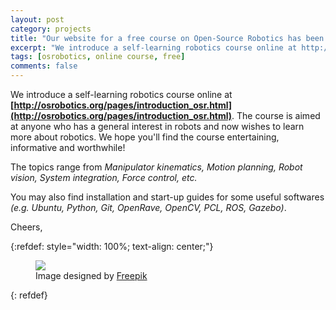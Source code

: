 ```yaml
---
layout: post
category: projects
title: "Our website for a free course on Open-Source Robotics has been deployed"
excerpt: "We introduce a self-learning robotics course online at http://osrobotics.org/pages/introduction_osr.html"
tags: [osrobotics, online course, free]
comments: false
---
```


We introduce a self-learning robotics course online at
**[http://osrobotics.org/pages/introduction_osr.html](http://osrobotics.org/pages/introduction_osr.html)**. The
course is aimed at anyone who has a general interest in robots and now
wishes to learn more about robotics. We hope you'll find the course
entertaining, informative and worthwhile!

The topics range from *Manipulator kinematics, Motion planning, Robot
vision, System integration, Force control, etc.*

You may also find
installation and start-up guides for some useful softwares *(e.g. Ubuntu,
Python, Git, OpenRave, OpenCV, PCL, ROS, Gazebo)*.

Cheers,

{:refdef: style="width: 100%; text-align: center;"}
<figure>
	<img src="{{ site.url }}/images/workingtabletopview.jpg" >
	<figcaption>Image designed
by <a
href="http://www.freepik.com/free-vector/workplace-in-top-view_788440.htm">Freepik</a> </figcaption>
</figure>
{: refdef}
	

